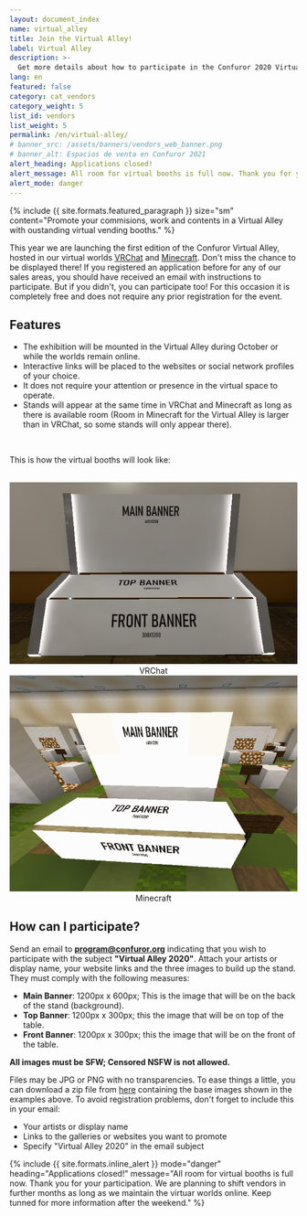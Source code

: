 ```yaml
---
layout: document_index
name: virtual_alley
title: Join the Virtual Alley!
label: Virtual Alley
description: >-
  Get more details about how to participate in the Confuror 2020 Virtual Alley
lang: en
featured: false
category: cat_vendors
category_weight: 5
list_id: vendors
list_weight: 5
permalink: /en/virtual-alley/
# banner_src: /assets/banners/vendors_web_banner.png
# banner_alt: Espacios de venta en Confuror 2021
alert_heading: Applications closed!
alert_message: All room for virtual booths is full now. Thank you for your participation. We are planning to shift vendors in further months as long as we maintain the virtuar worlds online. Keep tunned for more information after the weekend.
alert_mode: danger
---
```


{%
  include {{ site.formats.featured_paragraph }}
  size="sm"
  content="Promote your commisions, work and contents in a Virtual Alley with oustanding virtual vending booths."
%}

This year we are launching the first edition of the Confuror Virtual Alley, hosted in our virtual worlds [VRChat](/en/activities/vrchat/) and [Minecraft](/en/activities/minecraft/). Don't miss the chance to be displayed there! If you registered an application before for any of our sales areas, you should have received an email with instructions to participate. But if you didn't, you can participate too! For this occasion it is completely free and does not require any prior registration for the event.

## Features

- The exhibition will be mounted in the Virtual Alley during October or while the worlds remain online.
- Interactive links will be placed to the websites or social network profiles of your choice.
- It does not require your attention or presence in the virtual space to operate.
- Stands will appear at the same time in VRChat and Minecraft as long as there is available room (Room in Minecraft for the Virtual Alley is larger than in VRChat, so some stands will only appear there).

<br>

This is how the virtual booths will look like:

<br>
<div class="container-overflow">
  <div class="row">
    <div class="col-md-6" style="text-align:center;">
      <img src="/assets/images/sample_vrchat.png" class="img-fluid">
      <br>
      <span>VRChat</span>
    </div>
    <div class="col-md-6" style="text-align:center;">
      <img src="/assets/images/sample_minecraft.png" class="img-fluid">
      <br>
      <span>Minecraft</span>
    </div>
  </div>
</div>

## How can I participate?

Send an email to **program@confuror.org** indicating that you wish to participate with the subject **"Virtual Alley 2020"**. Attach your artists or display name, your website links and the three images to build up the stand. They must comply with the following measures:

- **Main Banner**: 1200px x 600px; This is the image that will be on the back of the stand (background).
- **Top Banner**: 1200px x 300px; this the image that will be on top of the table.
- **Front Banner**: 1200px x 300px; this the image that will be on the front of the table.

**All images must be SFW; Censored NSFW is not allowed.**

Files may be JPG or PNG with no transparencies. To ease things a little, you can download a zip file from [here](/assets/files/stand_template_separate.zip) containing the base images shown in the examples above. To avoid registration problems, don't forget to include this in your email:

- Your artists or display name
- Links to the galleries or websites you want to promote
- Specify "Virtual Alley 2020" in the email subject

{%
  include {{ site.formats.inline_alert }}
  mode="danger"
  heading="Applications closed!"
  message="All room for virtual booths is full now. Thank you for your participation. We are planning to shift vendors in further months as long as we maintain the virtuar worlds online. Keep tunned for more information after the weekend."
%}